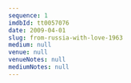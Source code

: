 ```yaml
---
sequence: 1
imdbId: tt0057076
date: 2009-04-01
slug: from-russia-with-love-1963
medium: null
venue: null
venueNotes: null
mediumNotes: null
---
```


